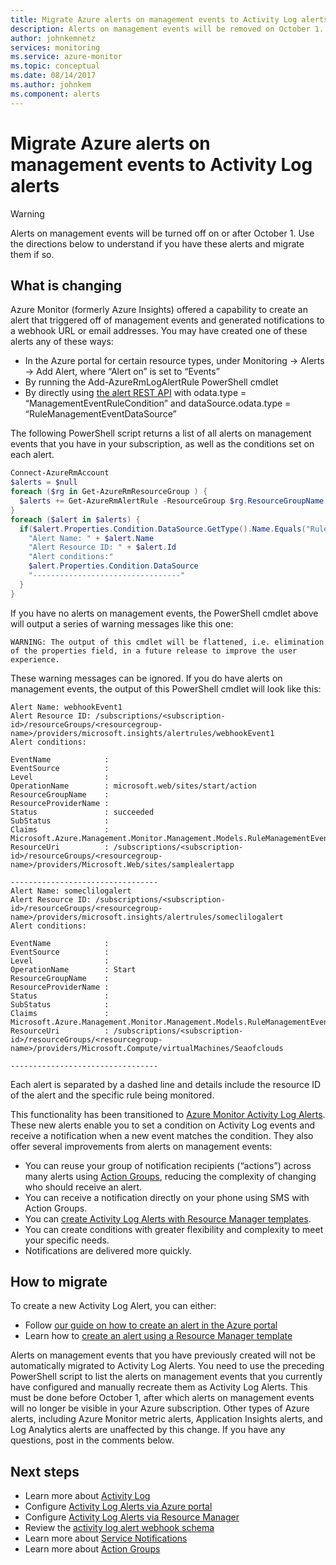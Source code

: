 ```yaml
---
title: Migrate Azure alerts on management events to Activity Log alerts
description: Alerts on management events will be removed on October 1. Prepare by migrating exisiting alerts.
author: johnkemnetz
services: monitoring
ms.service: azure-monitor
ms.topic: conceptual
ms.date: 08/14/2017
ms.author: johnkem
ms.component: alerts
---
```

# Migrate Azure alerts on management events to Activity Log alerts


> [!WARNING]
> Alerts on management events will be turned off on or after October 1. Use the directions below to understand if you have these alerts and migrate them if so.
>
> 

## What is changing

Azure Monitor (formerly Azure Insights) offered a capability to create an alert that triggered off of management events and generated notifications to a webhook URL or email addresses. You may have created one of these alerts any of these ways:
* In the Azure portal for certain resource types, under Monitoring -> Alerts -> Add Alert, where “Alert on” is set to “Events”
* By running the Add-AzureRmLogAlertRule PowerShell cmdlet
* By directly using [the alert REST API](https://docs.microsoft.com/rest/api/monitor/alertrules) with odata.type = “ManagementEventRuleCondition” and dataSource.odata.type = “RuleManagementEventDataSource”
 
The following PowerShell script returns a list of all alerts on management events that you have in your subscription, as well as the conditions set on each alert.

```powershell
Connect-AzureRmAccount
$alerts = $null
foreach ($rg in Get-AzureRmResourceGroup ) {
  $alerts += Get-AzureRmAlertRule -ResourceGroup $rg.ResourceGroupName
}
foreach ($alert in $alerts) {
  if($alert.Properties.Condition.DataSource.GetType().Name.Equals("RuleManagementEventDataSource")) {
    "Alert Name: " + $alert.Name
    "Alert Resource ID: " + $alert.Id
    "Alert conditions:"
    $alert.Properties.Condition.DataSource
    "---------------------------------"
  }
} 
```

If you have no alerts on management events, the PowerShell cmdlet above will output a series of warning messages like this one:

`WARNING: The output of this cmdlet will be flattened, i.e. elimination of the properties field, in a future release to improve the user experience.`

These warning messages can be ignored. If you do have alerts on management events, the output of this PowerShell cmdlet will look like this:

```
Alert Name: webhookEvent1
Alert Resource ID: /subscriptions/<subscription-id>/resourceGroups/<resourcegroup-name>/providers/microsoft.insights/alertrules/webhookEvent1
Alert conditions:

EventName            : 
EventSource          : 
Level                : 
OperationName        : microsoft.web/sites/start/action
ResourceGroupName    : 
ResourceProviderName : 
Status               : succeeded
SubStatus            : 
Claims               : Microsoft.Azure.Management.Monitor.Management.Models.RuleManagementEventClaimsDataSource
ResourceUri          : /subscriptions/<subscription-id>/resourceGroups/<resourcegroup-name>/providers/Microsoft.Web/sites/samplealertapp

---------------------------------
Alert Name: someclilogalert
Alert Resource ID: /subscriptions/<subscription-id>/resourceGroups/<resourcegroup-name>/providers/microsoft.insights/alertrules/someclilogalert
Alert conditions:

EventName            : 
EventSource          : 
Level                : 
OperationName        : Start
ResourceGroupName    : 
ResourceProviderName : 
Status               : 
SubStatus            : 
Claims               : Microsoft.Azure.Management.Monitor.Management.Models.RuleManagementEventClaimsDataSource
ResourceUri          : /subscriptions/<subscription-id>/resourceGroups/<resourcegroup-name>/providers/Microsoft.Compute/virtualMachines/Seaofclouds

---------------------------------
```

Each alert is separated by a dashed line and details include the resource ID of the alert and the specific rule being monitored.

This functionality has been transitioned to [Azure Monitor Activity Log Alerts](monitoring-activity-log-alerts.md). These new alerts enable you to set a condition on Activity Log events and receive a notification when a new event matches the condition. They also offer several improvements from alerts on management events:
* You can reuse your group of notification recipients (“actions”) across many alerts using [Action Groups](../azure-monitor/platform/action-groups.md), reducing the complexity of changing who should receive an alert.
* You can receive a notification directly on your phone using SMS with Action Groups.
* You can [create Activity Log Alerts with Resource Manager templates](../azure-monitor/platform/alerts-activity-log.md).
* You can create conditions with greater flexibility and complexity to meet your specific needs.
* Notifications are delivered more quickly.
 
## How to migrate
 
To create a new Activity Log Alert, you can either:
* Follow [our guide on how to create an alert in the Azure portal](monitoring-activity-log-alerts.md)
* Learn how to [create an alert using a Resource Manager template](../azure-monitor/platform/alerts-activity-log.md)
 
Alerts on management events that you have previously created will not be automatically migrated to Activity Log Alerts. You need to use the preceding PowerShell script to list the alerts on management events that you currently have configured and manually recreate them as Activity Log Alerts. This must be done before October 1, after which alerts on management events will no longer be visible in your Azure subscription. Other types of Azure alerts, including Azure Monitor metric alerts, Application Insights alerts, and Log Analytics alerts are unaffected by this change. If you have any questions, post in the comments below.


## Next steps

* Learn more about [Activity Log](monitoring-overview-activity-logs.md)
* Configure [Activity Log Alerts via Azure portal](monitoring-activity-log-alerts.md)
* Configure [Activity Log Alerts via Resource Manager](../azure-monitor/platform/alerts-activity-log.md)
* Review the [activity log alert webhook schema](monitoring-activity-log-alerts-webhook.md)
* Learn more about [Service Notifications](monitoring-service-notifications.md)
* Learn more about [Action Groups](../azure-monitor/platform/action-groups.md)
